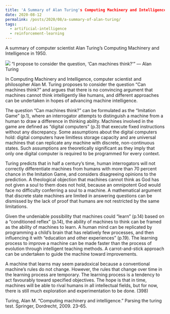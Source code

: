 ```yaml
---
title: 'A Summary of Alan Turing's Computing Machinery and Intelligence'
date: 2020-08-12
permalink: /posts/2020/08/a-summary-of-alan-turing/
tags:
  - artificial-intelligence
  - reinforcement-learning
---
```


A summary of computer scientist Alan Turing’s Computing Machinery and Intelligence in 1950.

<img src="https://miro.medium.com/max/875/0*3KoQ22n6444LQr0K">
“I propose to consider the question, ‘Can machines think?’” — Alan Turing


In Computing Machinery and Intelligence, computer scientist and philosopher Alan M. Turing proposes to consider the question “Can machines think?” and argues that there is no convincing argument that machines cannot think intelligently like humans, and different approaches can be undertaken in hopes of advancing machine intelligence.

The question “Can machines think?” can be formulated as the “Imitation Game” (p.1), where an interrogator attempts to distinguish a machine from a human to draw a difference in thinking ability. Machines involved in the game are defined as “digital computers” (p.3) that execute fixed instructions without any discrepancy. Some assumptions about the digital computers hold: digital computers have limitless storage capacity and are universal machines that can replicate any machine with discrete, non-continuous states. Such assumptions are theoretically significant as they imply that only one digital computer is required to be programmed for every context.

Turing predicts that in half a century’s time, human interrogators will not correctly differentiate machines from humans with more than 70 percent chance in the Imitation Game, and considers disagreeing opinions to the prediction. A theological objection that machines cannot think as God has not given a soul to them does not hold, because an omnipotent God would face no difficulty conferring a soul to a machine. A mathematical argument that discrete state machines are limited in answering questions can be dismissed by the lack of proof that humans are not restricted by the same limitations.

Given the undeniable possibility that machines could “learn” (p.14) based on a “conditioned reflex” (p.14), the ability of machines to think can be framed as the ability of machines to learn. A human mind can be replicated by programming a child’s brain that has relatively few processes, and then influencing it with “education and other experiences” (p.19). The learning process to improve a machine can be made faster than the process of evolution through intelligent teaching methods. A carrot-and-stick approach can be undertaken to guide the machine toward improvements.

A machine that learns may seem paradoxical because a conventional machine’s rules do not change. However, the rules that change over time in the learning process are temporary. The learning process is a tendency to act favourably toward specified objectives. The hope is that in time, machines will be able to rival humans in all intellectual fields, but for now, there is still much exploration and experimentation to be done. (398)

Turing, Alan M. “Computing machinery and intelligence.” Parsing the turing test. Springer, Dordrecht, 2009. 23–65.
